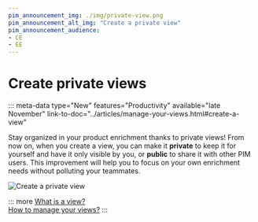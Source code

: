 ```yaml
---
pim_announcement_img: ./img/private-view.png
pim_announcement_alt_img: "Create a private view"
pim_announcement_audience:
- CE
- EE
---
```


# Create private views
::: meta-data type="New" features="Productivity" available="late November" link-to-doc="../articles/manage-your-views.html#create-a-view"

Stay organized in your product enrichment thanks to private views! From now on, when you create a view, you can make it **private** to keep it for yourself and have it only visible by you, or **public** to share it with other PIM users. This improvement will help you to focus on your own enrichment needs without polluting your teammates. 


![Create a private view](../img/private-view.png)

::: more
[What is a view?](../articles/manage-your-views.html#work-with-the-views)  
[How to manage your views?](../articles/manage-your-views.html)
:::
